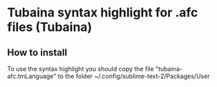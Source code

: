 Tubaina syntax highlight for .afc files (Tubaina)
======================

How to install
---

To use the syntax highlight you should copy the file "tubaina-afc.tmLanguage" to the folder ~/.config/sublime-text-2/Packages/User
